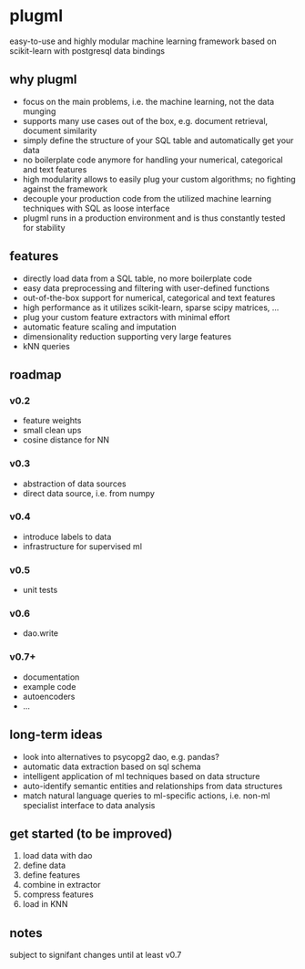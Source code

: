 # plugml
easy-to-use and highly modular machine learning framework based on scikit-learn with postgresql data bindings

## why plugml
* focus on the main problems, i.e. the machine learning, not the data munging
* supports many use cases out of the box, e.g. document retrieval, document similarity
* simply define the structure of your SQL table and automatically get your data
* no boilerplate code anymore for handling your numerical, categorical and text features
* high modularity allows to easily plug your custom algorithms; no fighting against the framework
* decouple your production code from the utilized machine learning techniques with SQL as loose interface
* plugml runs in a production environment and is thus constantly tested for stability

## features
* directly load data from a SQL table, no more boilerplate code
* easy data preprocessing and filtering with user-defined functions
* out-of-the-box support for numerical, categorical and text features
* high performance as it utilizes scikit-learn, sparse scipy matrices, ...
* plug your custom feature extractors with minimal effort
* automatic feature scaling and imputation
* dimensionality reduction supporting very large features
* kNN queries

## roadmap
### v0.2
* feature weights
* small clean ups
* cosine distance for NN

### v0.3
* abstraction of data sources
* direct data source, i.e. from numpy

### v0.4
* introduce labels to data
* infrastructure for supervised ml

### v0.5
* unit tests

### v0.6
* dao.write

### v0.7+
* documentation
* example code
* autoencoders
* ...

## long-term ideas
* look into alternatives to psycopg2 dao, e.g. pandas?
* automatic data extraction based on sql schema
* intelligent application of ml techniques based on data structure
* auto-identify semantic entities and relationships from data structures
* match natural language queries to ml-specific actions, i.e. non-ml specialist interface to data analysis

## get started (to be improved)
1. load data with dao
2. define data
3. define features
4. combine in extractor
5. compress features
6. load in KNN

## notes
subject to signifant changes until at least v0.7
